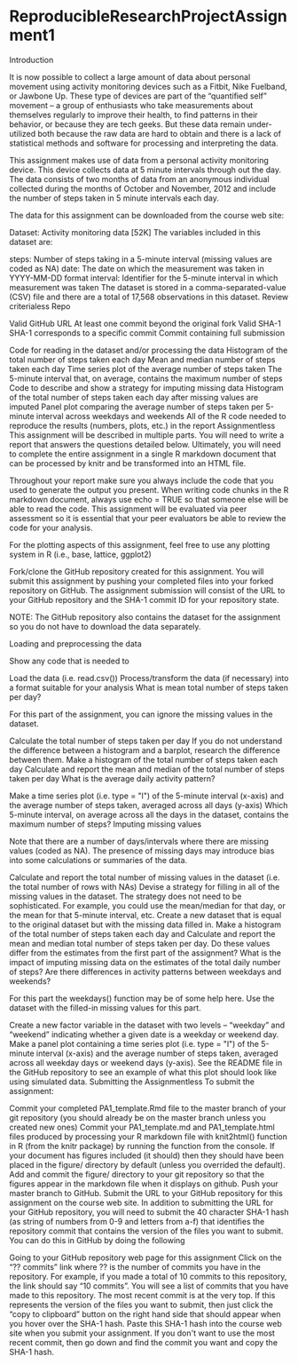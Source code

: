 # ReproducibleResearchProjectAssignment1

Introduction

It is now possible to collect a large amount of data about personal movement using activity monitoring devices such as a Fitbit, Nike Fuelband, or Jawbone Up. These type of devices are part of the “quantified self” movement – a group of enthusiasts who take measurements about themselves regularly to improve their health, to find patterns in their behavior, or because they are tech geeks. But these data remain under-utilized both because the raw data are hard to obtain and there is a lack of statistical methods and software for processing and interpreting the data.

This assignment makes use of data from a personal activity monitoring device. This device collects data at 5 minute intervals through out the day. The data consists of two months of data from an anonymous individual collected during the months of October and November, 2012 and include the number of steps taken in 5 minute intervals each day.

The data for this assignment can be downloaded from the course web site:

Dataset: Activity monitoring data [52K]
The variables included in this dataset are:

steps: Number of steps taking in a 5-minute interval (missing values are coded as NA)
date: The date on which the measurement was taken in YYYY-MM-DD format
interval: Identifier for the 5-minute interval in which measurement was taken
The dataset is stored in a comma-separated-value (CSV) file and there are a total of 17,568 observations in this dataset.
Review criterialess 
Repo

Valid GitHub URL
At least one commit beyond the original fork
Valid SHA-1
SHA-1 corresponds to a specific commit
Commit containing full submission

Code for reading in the dataset and/or processing the data
Histogram of the total number of steps taken each day
Mean and median number of steps taken each day
Time series plot of the average number of steps taken
The 5-minute interval that, on average, contains the maximum number of steps
Code to describe and show a strategy for imputing missing data
Histogram of the total number of steps taken each day after missing values are imputed
Panel plot comparing the average number of steps taken per 5-minute interval across weekdays and weekends
All of the R code needed to reproduce the results (numbers, plots, etc.) in the report
Assignmentless 
This assignment will be described in multiple parts. You will need to write a report that answers the questions detailed below. Ultimately, you will need to complete the entire assignment in a single R markdown document that can be processed by knitr and be transformed into an HTML file.

Throughout your report make sure you always include the code that you used to generate the output you present. When writing code chunks in the R markdown document, always use echo = TRUE so that someone else will be able to read the code. This assignment will be evaluated via peer assessment so it is essential that your peer evaluators be able to review the code for your analysis.

For the plotting aspects of this assignment, feel free to use any plotting system in R (i.e., base, lattice, ggplot2)

Fork/clone the GitHub repository created for this assignment. You will submit this assignment by pushing your completed files into your forked repository on GitHub. The assignment submission will consist of the URL to your GitHub repository and the SHA-1 commit ID for your repository state.

NOTE: The GitHub repository also contains the dataset for the assignment so you do not have to download the data separately.

Loading and preprocessing the data

Show any code that is needed to

Load the data (i.e. read.csv())
Process/transform the data (if necessary) into a format suitable for your analysis
What is mean total number of steps taken per day?

For this part of the assignment, you can ignore the missing values in the dataset.

Calculate the total number of steps taken per day
If you do not understand the difference between a histogram and a barplot, research the difference between them. Make a histogram of the total number of steps taken each day
Calculate and report the mean and median of the total number of steps taken per day
What is the average daily activity pattern?

Make a time series plot (i.e. type = "l") of the 5-minute interval (x-axis) and the average number of steps taken, averaged across all days (y-axis)
Which 5-minute interval, on average across all the days in the dataset, contains the maximum number of steps?
Imputing missing values

Note that there are a number of days/intervals where there are missing values (coded as NA). The presence of missing days may introduce bias into some calculations or summaries of the data.

Calculate and report the total number of missing values in the dataset (i.e. the total number of rows with NAs)
Devise a strategy for filling in all of the missing values in the dataset. The strategy does not need to be sophisticated. For example, you could use the mean/median for that day, or the mean for that 5-minute interval, etc.
Create a new dataset that is equal to the original dataset but with the missing data filled in.
Make a histogram of the total number of steps taken each day and Calculate and report the mean and median total number of steps taken per day. Do these values differ from the estimates from the first part of the assignment? What is the impact of imputing missing data on the estimates of the total daily number of steps?
Are there differences in activity patterns between weekdays and weekends?

For this part the weekdays() function may be of some help here. Use the dataset with the filled-in missing values for this part.

Create a new factor variable in the dataset with two levels – “weekday” and “weekend” indicating whether a given date is a weekday or weekend day.
Make a panel plot containing a time series plot (i.e. type = "l") of the 5-minute interval (x-axis) and the average number of steps taken, averaged across all weekday days or weekend days (y-axis). See the README file in the GitHub repository to see an example of what this plot should look like using simulated data.
Submitting the Assignmentless 
To submit the assignment:

Commit your completed PA1_template.Rmd file to the master branch of your git repository (you should already be on the master branch unless you created new ones)
Commit your PA1_template.md and PA1_template.html files produced by processing your R markdown file with knit2html() function in R (from the knitr package) by running the function from the console.
If your document has figures included (it should) then they should have been placed in the figure/ directory by default (unless you overrided the default). Add and commit the figure/ directory to your git repository so that the figures appear in the markdown file when it displays on github.
Push your master branch to GitHub.
Submit the URL to your GitHub repository for this assignment on the course web site.
In addition to submitting the URL for your GitHub repository, you will need to submit the 40 character SHA-1 hash (as string of numbers from 0-9 and letters from a-f) that identifies the repository commit that contains the version of the files you want to submit. You can do this in GitHub by doing the following

Going to your GitHub repository web page for this assignment
Click on the “?? commits” link where ?? is the number of commits you have in the repository. For example, if you made a total of 10 commits to this repository, the link should say “10 commits”.
You will see a list of commits that you have made to this repository. The most recent commit is at the very top. If this represents the version of the files you want to submit, then just click the “copy to clipboard” button on the right hand side that should appear when you hover over the SHA-1 hash. Paste this SHA-1 hash into the course web site when you submit your assignment. If you don't want to use the most recent commit, then go down and find the commit you want and copy the SHA-1 hash.
